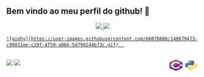 ## Bem vindo ao meu perfil do github! 👾

<div align="center">
  <a href="https://github.com/4llanP">
  <img height="170em" src="https://github-readme-stats.vercel.app/api?username=4llanP&show_icons=true&theme=dark&include_all_commits=true&count_private=true"/>
  <img height="170em" src="https://github-readme-stats.vercel.app/api/top-langs/?username=4llanP&layout=compact&langs_count=7&theme=dark"/>
</div>
  
    ![giphy](https://user-images.githubusercontent.com/66078686/148679473-c99831ee-c29f-4f59-a066-5d799244b73c.gif)  
  
<div style="display: inline_block"><br>
  <a href="https://instagram.com/o__all4n?utm_medium=copy_link" target="_blank"><img src="https://img.shields.io/badge/-Instagram-%23E4405F?style=for-the-badge&logo=instagram&logoColor=white" target="_blank"></a>
  <a href="https://www.linkedin.com/in/allanpuga/" target="_blank"><img src="https://img.shields.io/badge/-LinkedIn-%230077B5?style=for-the-badge&logo=linkedin&logoColor=white" target="_blank"></a> 
    <img align="right" alt="Python" height="30" width="40" src="https://raw.githubusercontent.com/devicons/devicon/master/icons/python/python-original.svg">
  <img align="right" alt="Csharp" height="30" width="40" src="https://raw.githubusercontent.com/devicons/devicon/master/icons/csharp/csharp-original.svg">
</div>
